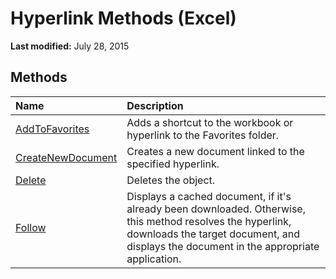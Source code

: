
# Hyperlink Methods (Excel)

 **Last modified:** July 28, 2015


## Methods



|**Name**|**Description**|
|:-----|:-----|
| [AddToFavorites](ac234164-9c20-451d-1146-199e44d07a87.md)|Adds a shortcut to the workbook or hyperlink to the Favorites folder.|
| [CreateNewDocument](902914b7-08ea-0839-13e1-8fc7e7192675.md)|Creates a new document linked to the specified hyperlink.|
| [Delete](434d5963-7099-0ec4-0ab9-88c91d793eee.md)|Deletes the object.|
| [Follow](cdf02d4c-9987-eaed-061b-0f3813d4204b.md)|Displays a cached document, if it's already been downloaded. Otherwise, this method resolves the hyperlink, downloads the target document, and displays the document in the appropriate application.|
